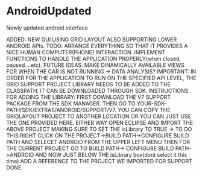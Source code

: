 AndroidUpdated
==============

Newly updated android interface


ADDED:
  NEW GUI USING GRID LAYOUT ALSO SUPPORTING LOWER ANDROID APIs.
TODO:
  ARRANGE EVERYTHING SO THAT IT PROVIDES A NICE HUMAN COMPUTER(PHONE) INTERACTION.
  IMPLEMENT FUNCTIONS TO HANDLE THE APPLICATION PROPERLY(when closed, paused....etc).
FUTURE IDEAS:
  MAKE DINAMICALLY AVAILABLE VIEWS FOR WHEN THE CAR IS NOT RUNNING -> DATA ANALYSIS?
IMPORTANT:
	IN ORDER FOR THE APPLICATION TO RUN ON THE SPECIFIED API LEVEL, THE GRID SUPPORT PROJECT LIBRARY NEEDS TO BE ADDED TO THE CLASSPATH. IT CAN BE DOWNLOADED THROUGH SDK.
INSTRUCTIONS FOR ADDING THE LIBRARY:
	FIRST DOWNLOAD THE V7 SUPPORT PACKAGE FROM THE SDK MANAGER.
	THEN GO TO YOUR-SDK-PATH/SDK/EXTRAS/ANDROID/SUPPORT/V7.
	YOU CAN COPY THE GRIDLAYOUT PROJECT TO ANOTHER LOCATION OR YOU CAN JUST USE THE ONE PROVIDED HERE.
	EITHER WAY OPEN ECLIPSE AND IMPORT THE ABOVE PROJECT MAKING SURE TO SET THE isLibrary TO TRUE -> TO DO THIS:RIGHT CLICK ON THE PROJECT->BUILD PATH->CONFIGURE BUILD PATH AND SELECET ANDROID FROM THE UPPER LEFT MENU
	THEN FOR THE CURRENT PROJECT GO TO BUILD PATH-> CONFIGURE BUILD PATH->ANDROID AND NOW JUST BELOW THE isLibrary box(dont select it this time) ADD A REFERENCE TO THE PROJECT WE IMPORTED FOR SUPPORT
	DONE.
